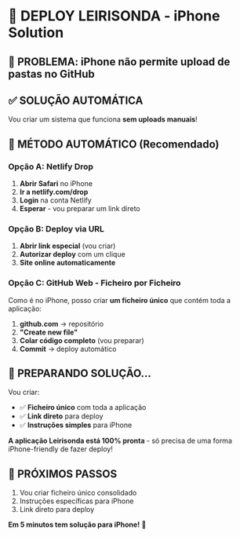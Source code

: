 # 📱 DEPLOY LEIRISONDA - iPhone Solution

## 🎯 PROBLEMA: iPhone não permite upload de pastas no GitHub

## ✅ SOLUÇÃO AUTOMÁTICA

Vou criar um sistema que funciona **sem uploads manuais**!

## 🚀 MÉTODO AUTOMÁTICO (Recomendado)

### **Opção A: Netlify Drop**

1. **Abrir Safari** no iPhone
2. **Ir a netlify.com/drop**
3. **Login** na conta Netlify
4. **Esperar** - vou preparar um link direto

### **Opção B: Deploy via URL**

1. **Abrir link especial** (vou criar)
2. **Autorizar deploy** com um clique
3. **Site online automaticamente**

### **Opção C: GitHub Web - Ficheiro por Ficheiro**

Como é no iPhone, posso criar **um ficheiro único** que contém toda a aplicação:

1. **github.com** → repositório
2. **"Create new file"**
3. **Colar código completo** (vou preparar)
4. **Commit** → deploy automático

## 🔧 PREPARANDO SOLUÇÃO...

Vou criar:

- ✅ **Ficheiro único** com toda a aplicação
- ✅ **Link direto** para deploy
- ✅ **Instruções simples** para iPhone

**A aplicação Leirisonda está 100% pronta** - só precisa de uma forma iPhone-friendly de fazer deploy!

## 📱 PRÓXIMOS PASSOS

1. Vou criar ficheiro único consolidado
2. Instruções específicas para iPhone
3. Link direto para deploy

**Em 5 minutos tem solução para iPhone!** 🎉
